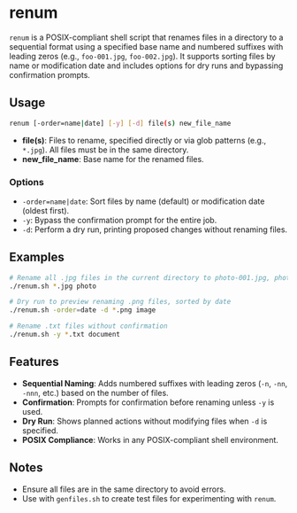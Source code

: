 # renum

`renum` is a POSIX-compliant shell script that renames files in a directory to a
sequential format using a specified base name and numbered suffixes with leading
zeros (e.g., `foo-001.jpg`, `foo-002.jpg`). It supports sorting files by name or
modification date and includes options for dry runs and bypassing confirmation
prompts.

## Usage

```sh
renum [-order=name|date] [-y] [-d] file(s) new_file_name
```

- **file(s)**: Files to rename, specified directly or via glob patterns (e.g.,
  `*.jpg`). All files must be in the same directory.
- **new_file_name**: Base name for the renamed files.

### Options

- `-order=name|date`: Sort files by name (default) or modification date (oldest first).
- `-y`: Bypass the confirmation prompt for the entire job.
- `-d`: Perform a dry run, printing proposed changes without renaming files.

## Examples

```sh
# Rename all .jpg files in the current directory to photo-001.jpg, photo-002.jpg, etc.
./renum.sh *.jpg photo

# Dry run to preview renaming .png files, sorted by date
./renum.sh -order=date -d *.png image

# Rename .txt files without confirmation
./renum.sh -y *.txt document
```

## Features

- **Sequential Naming**: Adds numbered suffixes with leading zeros (`-n`, `-nn`,
  `-nnn`, etc.) based on the number of files.
- **Confirmation**: Prompts for confirmation before renaming unless `-y` is
  used.
- **Dry Run**: Shows planned actions without modifying files when `-d` is
  specified.
- **POSIX Compliance**: Works in any POSIX-compliant shell environment.

## Notes

- Ensure all files are in the same directory to avoid errors.
- Use with `genfiles.sh` to create test files for experimenting with `renum`.


